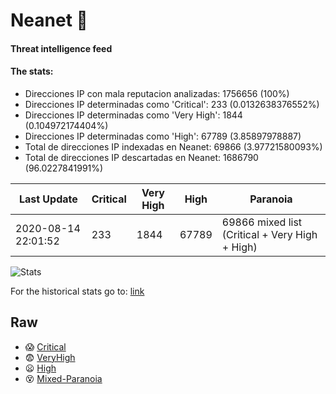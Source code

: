 # Neanet :hocho:
#### Threat intelligence feed
#### The stats:

- Direcciones IP con mala reputacion analizadas: 1756656 (100%)
- Direcciones IP determinadas como 'Critical':  233 (0.0132638376552%)
- Direcciones IP determinadas como 'Very High':  1844 (0.104972174404%)
- Direcciones IP determinadas como 'High':  67789 (3.85897978887)
- Total de direcciones IP indexadas en Neanet:  69866 (3.97721580093%)
- Total de direcciones IP descartadas en Neanet:  1686790 (96.0227841991%)

| Last Update | Critical | Very High | High | Paranoia |
| --- | --- | --- | --- | --- |
| 2020-08-14 22:01:52 | 233 | 1844 | 67789 | 69866 mixed list (Critical + Very High + High)|

![Stats](https://docs.google.com/spreadsheets/d/e/2PACX-1vSnaNMIXVabIpDJjufMlzH7poXnshF3mgd8Is1g9ytUEzVsP5my4Trn8f-xkoLLQ38xpL3HtmUexLo6/pubchart?oid=501124687&format=image)

For the historical stats go to: [link](/stats.csv)
## Raw
- :scream: [Critical](https://raw.githubusercontent.com/JavaGarcia/Neanet/master/blacklists/neanet_critical.txt)
- :fearful: [VeryHigh](https://raw.githubusercontent.com/JavaGarcia/Neanet/master/blacklists/neanet_veryHigh.txtt)
- :frowning: [High](https://raw.githubusercontent.com/JavaGarcia/Neanet/master/blacklists/neanet_high.txt)
- :dizzy_face: [Mixed-Paranoia](https://raw.githubusercontent.com/JavaGarcia/Neanet/master/blacklists/neanet_all.txt)
























































































































































































